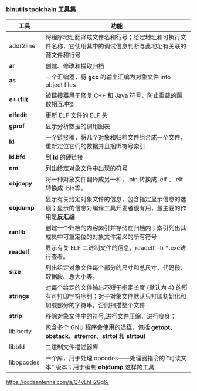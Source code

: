 ### binutils toolchain 工具集

| 工具        | 功能                                                         |
| ----------- | ------------------------------------------------------------ |
| addr2line   | 将程序地址翻译成文件名和行号；给定地址和可执行文件名称，它使用其中的调试信息判断与此地址有关联的源文件和行号 |
| **ar**      | 创建、修改和提取归档                                         |
| **as**      | 一个汇编器，将 **gcc** 的输出汇编为对象文件 into object files |
| **c++filt** | 被链接器用于修复 C++ 和 Java 符号，防止重载的函数相互冲突    |
| **elfedit** | 更新 ELF 文件的 ELF 头                                       |
| **gprof**   | 显示分析数据的调用图表                                       |
| **ld**      | 一个链接器，将几个对象和归档文件组合成一个文件，重新定位它们的数据并且捆绑符号索引 |
| **ld.bfd**  | 到 **ld** 的硬链接                                           |
| **nm** | 列出给定对象文件中出现的符号 |
| **objcopy** | 将一种对象文件翻译成另一种，.bin 转换成 .elf 、.elf 转换成 .bin等。 |
| **objdump** | 显示有关给定对象文件的信息，包含指定显示信息的选项；显示的信息对编译工具开发者很有用，最主要的作用是**反汇编** |
| **ranlib** | 创建一个归档的内容索引并存储在归档内；索引列出其成员中可重定位的对象文件定义的所有符号 |
| **readelf** | 显示有关 ELF 二进制文件的信息，readelf -h *.exe进行查看。 |
| **size** | 列出给定对象文件每个部分的尺寸和总尺寸，代码段、数据段、总大小等。 |
| **strings** | 对每个给定的文件输出不短于指定长度 (默认为 4) 的所有可打印字符序列；对于对象文件默认只打印初始化和加载部分的字符串，否则扫描整个文件 |
| **strip** | 移除对象文件中的符号,进行文件压缩，进行瘦身； |
| libiberty | 包含多个 GNU 程序会使用的途径，包括 **getopt**、**obstack**、**strerror**、**strtol** 和 **strtoul** |
| libbfd | 二进制文件描述器库 |
| libopcodes | 一个库，用于处理 opcodes——处理器指令的 “可读文本” 版本；用于编制 **objdump** 这样的工具 |

https://codeantenna.com/a/Q4vLhH2Gg6/

